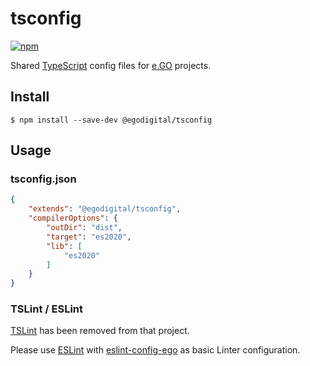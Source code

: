 # tsconfig

[![npm](https://img.shields.io/npm/v/@egodigital/tsconfig.svg)](https://www.npmjs.com/package/@egodigital/tsconfig)

Shared [TypeScript](https://www.typescriptlang.org/docs/handbook/tsconfig-json.html) config files for [e.GO](https://e-go-digital.com/) projects.

## Install

```
$ npm install --save-dev @egodigital/tsconfig
```

## Usage

### tsconfig.json

```json
{
    "extends": "@egodigital/tsconfig",
    "compilerOptions": {
        "outDir": "dist",
        "target": "es2020",
        "lib": [
            "es2020"
        ]
    }
}
```

### TSLint / ESLint

[TSLint](https://palantir.github.io/tslint/) has been removed from that project.

Please use [ESLint](https://eslint.org/) with [eslint-config-ego](https://www.npmjs.com/package/eslint-config-ego) as basic Linter configuration.
